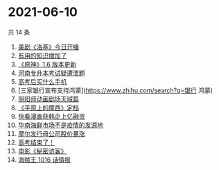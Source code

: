 # 2021-06-10

共 14 条

<!-- BEGIN -->
<!-- 最后更新时间 Thu Jun 10 2021 21:23:26 GMT+0800 (China Standard Time) -->

1. [美剧《洛基》今日开播](https://www.zhihu.com/search?q=洛基)
2. [有用的知识增加了](https://www.zhihu.com/search?q=科普视频创作国际大赛)
3. [《原神》1.6 版本更新](https://www.zhihu.com/search?q=原神)
4. [河南专升本考试疑遭泄题](https://www.zhihu.com/search?q=河南专升本)
5. [高考后买什么手机](https://www.zhihu.com/search?q=高考后手机)
6. [三家银行宣布支持鸿蒙](https://www.zhihu.com/search?q=银行 鸿蒙)
7. [阴阳师动画剧场天域篇](https://www.zhihu.com/search?q=阴阳师)
8. [《平原上的摩西》定档](https://www.zhihu.com/search?q=平原上的摩西)
9. [快看漫画获韩企上亿融资](https://www.zhihu.com/search?q=快看漫画)
10. [华南海鲜市场不是疫情的发源地](https://www.zhihu.com/search?q=华南海鲜市场)
11. [摩尔发行母公司股价暴涨](https://www.zhihu.com/search?q=摩尔庄园)
12. [高考结束了！](https://www.zhihu.com/search?q=高考结束)
13. [电影《秘密访客》](https://www.zhihu.com/search?q=秘密访客)
14. [海贼王 1016 话情报](https://www.zhihu.com/search?q=海贼王)

<!-- END -->
